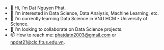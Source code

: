- 👋 Hi, I’m Dat Nguyen Phat.
- 👀 I’m interested in Data Science, Data Analysis, Machine Learning, etc.
- 🌱 I’m currently learning Data Science in VNU HCM - University of Science.
- 💞️ I’m looking to collaborate on Data Science projects.
- 📫 How to reach me: phatdatn2003@gmail.com or npdat21@clc.fitus.edu.vn.

<!---
ImPhatDat/ImPhatDat is a ✨ special ✨ repository because its `README.md` (this file) appears on your GitHub profile.
You can click the Preview link to take a look at your changes.
--->
